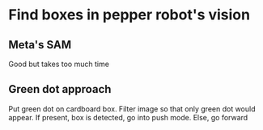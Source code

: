 # Find boxes in pepper robot's vision

## Meta's SAM

Good but takes too much time

## Green dot approach

Put green dot on cardboard box.
Filter image so that only green dot would appear.
If present, box is detected, go into push mode.
Else, go forward